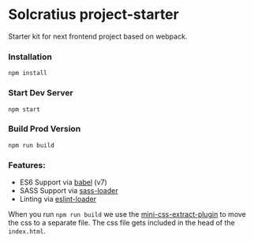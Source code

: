 # Solcratius project-starter

Starter kit for next frontend project based on webpack.

### Installation

```
npm install
```

### Start Dev Server

```
npm start
```

### Build Prod Version

```
npm run build
```

### Features:

- ES6 Support via [babel](https://babeljs.io/) (v7)
- SASS Support via [sass-loader](https://github.com/jtangelder/sass-loader)
- Linting via [eslint-loader](https://github.com/MoOx/eslint-loader)

When you run `npm run build` we use the [mini-css-extract-plugin](https://github.com/webpack-contrib/mini-css-extract-plugin) to move the css to a separate file. The css file gets included in the head of the `index.html`.
